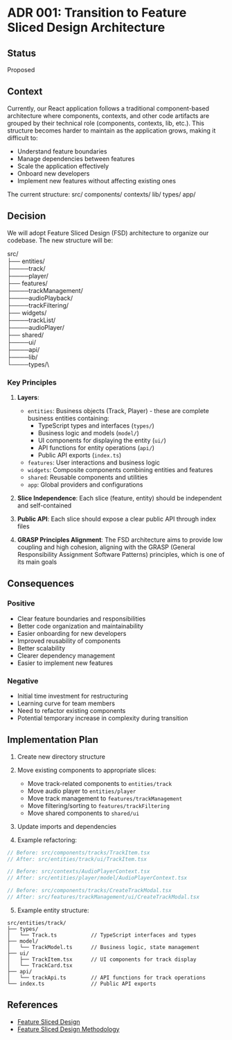 # ADR 001: Transition to Feature Sliced Design Architecture

## Status

Proposed

## Context

Currently, our React application follows a traditional component-based architecture where components, contexts, and other code artifacts are grouped by their technical role (components, contexts, lib, etc.). This structure becomes harder to maintain as the application grows, making it difficult to:

- Understand feature boundaries
- Manage dependencies between features
- Scale the application effectively
- Onboard new developers
- Implement new features without affecting existing ones

The current structure:
src/
components/
contexts/
lib/
types/
app/

## Decision

We will adopt Feature Sliced Design (FSD) architecture to organize our codebase. The new structure will be:

src/\
├── entities/\
├────track/\
├────player/\
├── features/\
├────trackManagement/\
├────audioPlayback/\
├────trackFiltering/\
├── widgets/\
├────trackList/\
├────audioPlayer/\
├── shared/\
├────ui/\
├────api/\
├────lib/\
└────types/\

### Key Principles

1. **Layers**:

   - `entities`: Business objects (Track, Player) - these are complete business entities containing:
     - TypeScript types and interfaces (`types/`)
     - Business logic and models (`model/`)
     - UI components for displaying the entity (`ui/`)
     - API functions for entity operations (`api/`)
     - Public API exports (`index.ts`)
   - `features`: User interactions and business logic
   - `widgets`: Composite components combining entities and features
   - `shared`: Reusable components and utilities
   - `app`: Global providers and configurations

2. **Slice Independence**: Each slice (feature, entity) should be independent and self-contained

3. **Public API**: Each slice should expose a clear public API through index files

4. **GRASP Principles Alignment**: The FSD architecture aims to provide low coupling and high cohesion, aligning with the GRASP (General Responsibility Assignment Software Patterns) principles, which is one of its main goals

## Consequences

### Positive

- Clear feature boundaries and responsibilities
- Better code organization and maintainability
- Easier onboarding for new developers
- Improved reusability of components
- Better scalability
- Clearer dependency management
- Easier to implement new features

### Negative

- Initial time investment for restructuring
- Learning curve for team members
- Need to refactor existing components
- Potential temporary increase in complexity during transition

## Implementation Plan

1. Create new directory structure
2. Move existing components to appropriate slices:

   - Move track-related components to `entities/track`
   - Move audio player to `entities/player`
   - Move track management to `features/trackManagement`
   - Move filtering/sorting to `features/trackFiltering`
   - Move shared components to `shared/ui`

3. Update imports and dependencies

4. Example refactoring:

```typescript
// Before: src/components/tracks/TrackItem.tsx
// After: src/entities/track/ui/TrackItem.tsx

// Before: src/contexts/AudioPlayerContext.tsx
// After: src/entities/player/model/AudioPlayerContext.tsx

// Before: src/components/tracks/CreateTrackModal.tsx
// After: src/features/trackManagement/ui/CreateTrackModal.tsx
```

5. Example entity structure:

```
src/entities/track/
├── types/
│   └── Track.ts           // TypeScript interfaces and types
├── model/
│   └── TrackModel.ts      // Business logic, state management
├── ui/
│   ├── TrackItem.tsx      // UI components for track display
│   └── TrackCard.tsx
├── api/
│   └── trackApi.ts        // API functions for track operations
└── index.ts               // Public API exports
```

## References

- [Feature Sliced Design](https://feature-sliced.github.io/documentation/)
- [Feature Sliced Design Methodology](https://feature-sliced.github.io/documentation/docs/get-started/overview)

